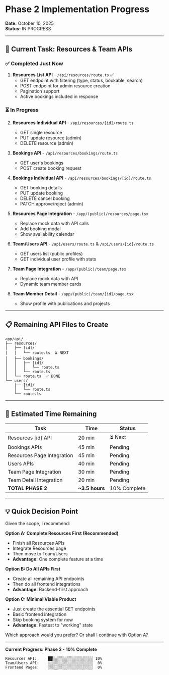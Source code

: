 # Phase 2 Implementation Progress

**Date:** October 10, 2025  
**Status:** IN PROGRESS

---

## 🚀 Current Task: Resources & Team APIs

### ✅ Completed Just Now

1. **Resources List API** - `/api/resources/route.ts` ✅
   - GET endpoint with filtering (type, status, bookable, search)
   - POST endpoint for admin resource creation
   - Pagination support
   - Active bookings included in response

### ⏳ In Progress

2. **Resources Individual API** - `/api/resources/[id]/route.ts`

   - GET single resource
   - PUT update resource (admin)
   - DELETE resource (admin)

3. **Bookings API** - `/api/resources/bookings/route.ts`

   - GET user's bookings
   - POST create booking request

4. **Bookings Individual API** - `/api/resources/bookings/[id]/route.ts`

   - GET booking details
   - PUT update booking
   - DELETE cancel booking
   - PATCH approve/reject (admin)

5. **Resources Page Integration** - `/app/(public)/resources/page.tsx`

   - Replace mock data with API calls
   - Add booking modal
   - Show availability calendar

6. **Team/Users API** - `/api/users/route.ts` & `/api/users/[id]/route.ts`

   - GET users list (public profiles)
   - GET individual user profile with stats

7. **Team Page Integration** - `/app/(public)/team/page.tsx`

   - Replace mock data with API
   - Dynamic team member cards

8. **Team Member Detail** - `/app/(public)/team/[id]/page.tsx`
   - Show profile with publications and projects

---

## 📋 Remaining API Files to Create

```
app/api/
├── resources/
│   ├── [id]/
│   │   └── route.ts  ⏳ NEXT
│   ├── bookings/
│   │   ├── [id]/
│   │   │   └── route.ts
│   │   └── route.ts
│   └── route.ts  ✅ DONE
└── users/
    ├── [id]/
    │   └── route.ts
    └── route.ts
```

---

## 🎯 Estimated Time Remaining

| Task                       | Time           | Status       |
| -------------------------- | -------------- | ------------ |
| Resources [id] API         | 20 min         | ⏳ Next      |
| Bookings APIs              | 45 min         | Pending      |
| Resources Page Integration | 45 min         | Pending      |
| Users APIs                 | 40 min         | Pending      |
| Team Page Integration      | 30 min         | Pending      |
| Team Detail Integration    | 20 min         | Pending      |
| **TOTAL PHASE 2**          | **~3.5 hours** | 10% Complete |

---

## 💡 Quick Decision Point

Given the scope, I recommend:

**Option A: Complete Resources First (Recommended)**

- Finish all Resources APIs
- Integrate Resources page
- Then move to Team/Users
- **Advantage:** One complete feature at a time

**Option B: Do All APIs First**

- Create all remaining API endpoints
- Then do all frontend integrations
- **Advantage:** Backend-first approach

**Option C: Minimal Viable Product**

- Just create the essential GET endpoints
- Basic frontend integration
- Skip booking system for now
- **Advantage:** Fastest to "working" state

Which approach would you prefer? Or shall I continue with Option A?

---

**Current Progress: Phase 2 - 10% Complete**

```
Resources API:     ██░░░░░░░░░░░░░░░░░░ 10%
Team/Users API:    ░░░░░░░░░░░░░░░░░░░░  0%
Frontend Pages:    ░░░░░░░░░░░░░░░░░░░░  0%
```
